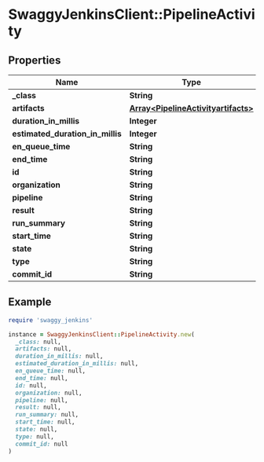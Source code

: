 # SwaggyJenkinsClient::PipelineActivity

## Properties

| Name | Type | Description | Notes |
| ---- | ---- | ----------- | ----- |
| **_class** | **String** |  | [optional] |
| **artifacts** | [**Array&lt;PipelineActivityartifacts&gt;**](PipelineActivityartifacts.md) |  | [optional] |
| **duration_in_millis** | **Integer** |  | [optional] |
| **estimated_duration_in_millis** | **Integer** |  | [optional] |
| **en_queue_time** | **String** |  | [optional] |
| **end_time** | **String** |  | [optional] |
| **id** | **String** |  | [optional] |
| **organization** | **String** |  | [optional] |
| **pipeline** | **String** |  | [optional] |
| **result** | **String** |  | [optional] |
| **run_summary** | **String** |  | [optional] |
| **start_time** | **String** |  | [optional] |
| **state** | **String** |  | [optional] |
| **type** | **String** |  | [optional] |
| **commit_id** | **String** |  | [optional] |

## Example

```ruby
require 'swaggy_jenkins'

instance = SwaggyJenkinsClient::PipelineActivity.new(
  _class: null,
  artifacts: null,
  duration_in_millis: null,
  estimated_duration_in_millis: null,
  en_queue_time: null,
  end_time: null,
  id: null,
  organization: null,
  pipeline: null,
  result: null,
  run_summary: null,
  start_time: null,
  state: null,
  type: null,
  commit_id: null
)
```

